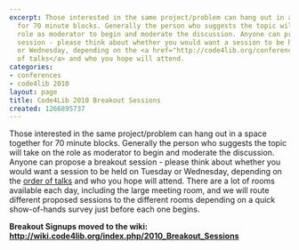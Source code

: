 ```yaml
---
excerpt: Those interested in the same project/problem can hang out in a space together
  for 70 minute blocks. Generally the person who suggests the topic will take on the
  role as moderator to begin and moderate the discussion. Anyone can propose a breakout
  session - please think about whether you would want a session to be held on Tuesday
  or Wednesday, depending on the <a href="http://code4lib.org/conference/2010/schedule">order
  of talks</a> and who you hope will attend.
categories:
- conferences
- code4lib 2010
layout: page
title: Code4Lib 2010 Breakout Sessions
created: 1266895737
---
```

Those interested in the same project/problem can hang out in a space together for 70 minute blocks. Generally the person who suggests the topic will take on the role as moderator to begin and moderate the discussion. Anyone can propose a breakout session - please think about whether you would want a session to be held on Tuesday or Wednesday, depending on the <a href="http://code4lib.org/conference/2010/schedule">order of talks</a> and who you hope will attend. There are a lot of rooms available each day, including the large meeting room, and we will route different proposed sessions to the different rooms depending on a quick show-of-hands survey just before each one begins.

<b>Breakout Signups moved to the wiki: <a href="http://wiki.code4lib.org/index.php/2010_Breakout_Sessions">http://wiki.code4lib.org/index.php/2010_Breakout_Sessions</a></b>
